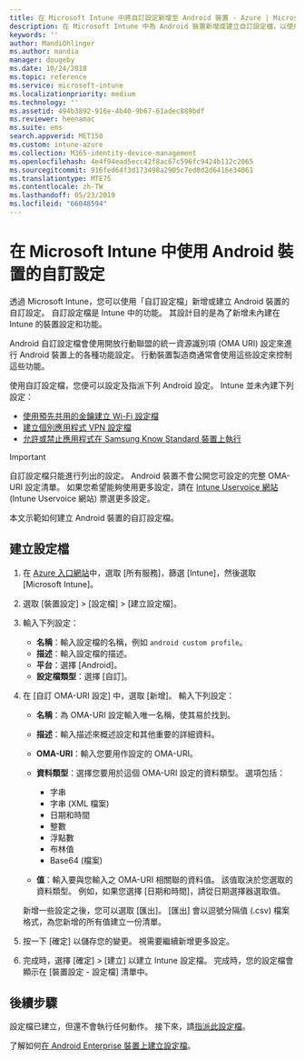 ```yaml
---
title: 在 Microsoft Intune 中將自訂設定新增至 Android 裝置 - Azure | Microsoft Docs
description: 在 Microsoft Intune 中為 Android 裝置新增或建立自訂設定檔，以使用預先共用金鑰、建立 WiFi 設定檔、建立個別應用程式 VPN 設定檔，或允許、禁止 Samsung Knox Standard 裝置應用程式
keywords: ''
author: MandiOhlinger
ms.author: mandia
manager: dougeby
ms.date: 10/24/2018
ms.topic: reference
ms.service: microsoft-intune
ms.localizationpriority: medium
ms.technology: ''
ms.assetid: 494b3892-916e-4b40-9b67-61adec889bdf
ms.reviewer: heenamac
ms.suite: ems
search.appverid: MET150
ms.custom: intune-azure
ms.collection: M365-identity-device-management
ms.openlocfilehash: 4e4f94ead5ecc42f8ac67c596fc9424b112c2065
ms.sourcegitcommit: 916fed64f3d173498a2905c7ed8d2d6416e34061
ms.translationtype: MTE75
ms.contentlocale: zh-TW
ms.lasthandoff: 05/23/2019
ms.locfileid: "66048594"
---
```

# <a name="use-custom-settings-for-android-devices-in-microsoft-intune"></a>在 Microsoft Intune 中使用 Android 裝置的自訂設定

透過 Microsoft Intune，您可以使用「自訂設定檔」新增或建立 Android 裝置的自訂設定。 自訂設定檔是 Intune 中的功能。 其設計目的是為了新增未內建在 Intune 的裝置設定和功能。

Android 自訂設定檔會使用開放行動聯盟的統一資源識別項 (OMA URI) 設定來進行 Android 裝置上的各種功能設定。 行動裝置製造商通常會使用這些設定來控制這些功能。

使用自訂設定檔，您便可以設定及指派下列 Android 設定。 Intune 並未內建下列設定：

- [使用預先共用的金鑰建立 Wi-Fi 設定檔](/intune/wi-fi-profile-shared-key)
- [建立個別應用程式 VPN 設定檔](/intune/android-pulse-secure-per-app-vpn)
- [允許或禁止應用程式在 Samsung Know Standard 裝置上執行](/intune/samsung-knox-apps-allow-block)

>[!IMPORTANT]
> 自訂設定檔只能進行列出的設定。 Android 裝置不會公開您可設定的完整 OMA-URI 設定清單。 如果您希望能夠使用更多設定，請在 [Intune Uservoice 網站](https://microsoftintune.uservoice.com/forums/291681-ideas) (Intune Uservoice 網站) 票選更多設定。

本文示範如何建立 Android 裝置的自訂設定檔。

## <a name="create-the-profile"></a>建立設定檔

1. 在 [Azure 入口網站](https://portal.azure.com)中，選取 [所有服務]，篩選 [Intune]，然後選取 [Microsoft Intune]。
2. 選取 [裝置設定] > [設定檔] > [建立設定檔]。
3. 輸入下列設定：

    - **名稱**：輸入設定檔的名稱，例如 `android custom profile`。
    - **描述**：輸入設定檔的描述。
    - **平台**：選擇 [Android]。
    - **設定檔類型**：選擇 [自訂]。

4. 在 [自訂 OMA-URI 設定] 中，選取 [新增]。 輸入下列設定：

    - **名稱**：為 OMA-URI 設定輸入唯一名稱，使其易於找到。
    - **描述**：輸入描述來概述設定和其他重要的詳細資料。
    - **OMA-URI**：輸入您要用作設定的 OMA-URI。
    - **資料類型**：選擇您要用於這個 OMA-URI 設定的資料類型。 選項包括：

      - 字串
      - 字串 (XML 檔案)
      - 日期和時間
      - 整數
      - 浮點數
      - 布林值
      - Base64 (檔案)

    - **值**：輸入要與您輸入之 OMA-URI 相關聯的資料值。 該值取決於您選取的資料類型。 例如，如果您選擇 [日期和時間]，請從日期選擇器選取值。

    新增一些設定之後，您可以選取 [匯出]。 [匯出] 會以逗號分隔值 (.csv) 檔案格式，為您新增的所有值建立一份清單。

5. 按一下 [確定] 以儲存您的變更。 視需要繼續新增更多設定。 
6. 完成時，選擇 [確定] > [建立] 以建立 Intune 設定檔。 完成時，您的設定檔會顯示在 [裝置設定 - 設定檔] 清單中。

## <a name="next-steps"></a>後續步驟

設定檔已建立，但還不會執行任何動作。 接下來，請[指派此設定檔](device-profile-assign.md)。

了解如何[在 Android Enterprise 裝置上建立設定檔](custom-settings-android-for-work.md)。
